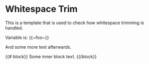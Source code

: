 # Whitespace Trim

This is a template that is used to check how whitespace trimming is handled.

Variable is: {{~foo~}}
    
And some more text afterwards.
    
{{# block}}
Some inner block text.
{{/block}}
